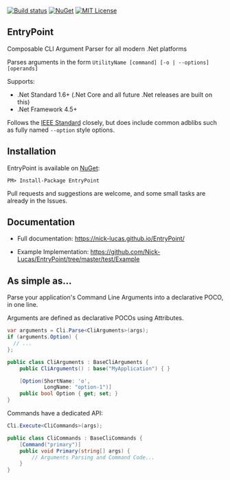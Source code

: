 [![Build status](https://ci.appveyor.com/api/projects/status/bocpkn9t5lhan1o9?svg=true)](https://ci.appveyor.com/project/Nick-Lucas/entrypoint)
[![NuGet](https://img.shields.io/nuget/v/EntryPoint.svg)](https://www.nuget.org/packages/EntryPoint)
[![MIT License](https://img.shields.io/github/license/Nick-Lucas/EntryPoint.svg)](https://github.com/Nick-Lucas/EntryPoint/blob/master/LICENSE)

## EntryPoint

Composable CLI Argument Parser for all modern .Net platforms

Parses arguments in the form `UtilityName [command] [-o | --options] [operands]`

Supports:

* .Net Standard 1.6+ (.Net Core and all future .Net releases are built on this)
* .Net Framework 4.5+

Follows the [IEEE Standard](http://pubs.opengroup.org/onlinepubs/9699919799/basedefs/V1_chap12.html) closely, but does include common adblibs such as fully named `--option` style options.

## Installation
EntryPoint is available on [NuGet](https://www.nuget.org/packages/EntryPoint):

	PM> Install-Package EntryPoint

Pull requests and suggestions are welcome, and some small tasks are already in the Issues.

## Documentation

* Full documentation: https://nick-lucas.github.io/EntryPoint/

* Example Implementation: https://github.com/Nick-Lucas/EntryPoint/tree/master/test/Example

## As simple as...

Parse your application's Command Line Arguments into a declarative POCO, in one line.

Arguments are defined as declarative POCOs using Attributes.
```C#
var arguments = Cli.Parse<CliArguments>(args);
if (arguments.Option) {
  // ...
};
```
```C#
public class CliArguments : BaseCliArguments {
    public CliArguments() : base("MyApplication") { }

    [Option(ShortName: 'o',
            LongName: "option-1")]
    public bool Option { get; set; }
}
```

Commands have a dedicated API:
```C#
Cli.Execute<CliCommands>(args);
```
```C#
public class CliCommands : BaseCliCommands {
    [Command("primary")]
    public void Primary(string[] args) {
    	// Arguments Parsing and Command Code...
    }
}
```
